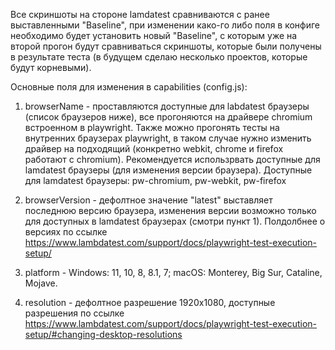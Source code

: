 
Все скриншоты на стороне lamdatest сравниваются с ранее выставленными "Baseline", при изменении како-го либо поля в конфиге необходимо будет установить новый "Baseline", с которым уже на второй прогон будут сравниваться скриншоты, которые были получены в результате теста (в будущем сделаю несколько проектов, которые будут корневыми).

Основные поля для изменения в capabilities (config.js):

1. browserName - проставляются доступные для labdatest браузеры (список браузеров ниже), все прогоняются на драйвере chromium встроенном в playwright. Также можно прогонять тесты на внутренних браузерах playwright, в таком случае нужно изменить драйвер на подходящий (конкретно webkit, chrome и firefox работают с chromium). Рекомендуется использрвать доступные для lamdatest браузеры (для изменения версии браузера).
    Доступные для lamdatest браузеры: pw-chromium, pw-webkit, pw-firefox

2. browserVersion - дефолтное значение "latest" выставляет последнюю версию браузера, изменения версии возможно только для доступных в lamdatest браузерах (смотри пункт 1). Полдолбнее о версиях по ссылке https://www.lambdatest.com/support/docs/playwright-test-execution-setup/

3. platform - Windows: 11, 10, 8, 8.1, 7; macOS: Monterey, Big Sur, Cataline, Mojave.

4. resolution - дефолтное разрешение 1920x1080, доступные разрешения по ссылке https://www.lambdatest.com/support/docs/playwright-test-execution-setup/#changing-desktop-resolutions